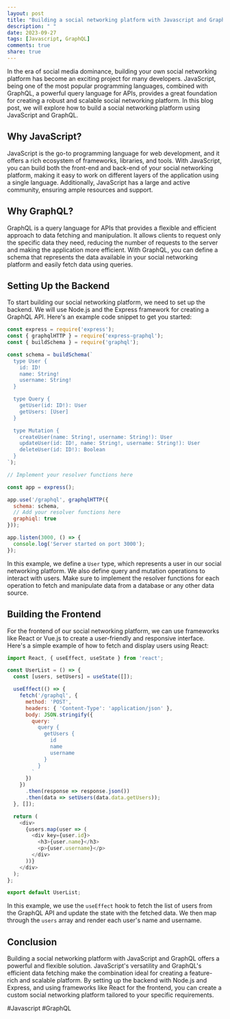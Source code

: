 ```yaml
---
layout: post
title: "Building a social networking platform with Javascript and GraphQL"
description: " "
date: 2023-09-27
tags: [Javascript, GraphQL]
comments: true
share: true
---
```


In the era of social media dominance, building your own social networking platform has become an exciting project for many developers. JavaScript, being one of the most popular programming languages, combined with GraphQL, a powerful query language for APIs, provides a great foundation for creating a robust and scalable social networking platform. In this blog post, we will explore how to build a social networking platform using JavaScript and GraphQL.

## Why JavaScript?

JavaScript is the go-to programming language for web development, and it offers a rich ecosystem of frameworks, libraries, and tools. With JavaScript, you can build both the front-end and back-end of your social networking platform, making it easy to work on different layers of the application using a single language. Additionally, JavaScript has a large and active community, ensuring ample resources and support.

## Why GraphQL?

GraphQL is a query language for APIs that provides a flexible and efficient approach to data fetching and manipulation. It allows clients to request only the specific data they need, reducing the number of requests to the server and making the application more efficient. With GraphQL, you can define a schema that represents the data available in your social networking platform and easily fetch data using queries.

## Setting Up the Backend

To start building our social networking platform, we need to set up the backend. We will use Node.js and the Express framework for creating a GraphQL API. Here's an example code snippet to get you started:

```javascript
const express = require('express');
const { graphqlHTTP } = require('express-graphql');
const { buildSchema } = require('graphql');

const schema = buildSchema(`
  type User {
    id: ID!
    name: String!
    username: String!
  }

  type Query {
    getUser(id: ID!): User
    getUsers: [User]
  }

  type Mutation {
    createUser(name: String!, username: String!): User
    updateUser(id: ID!, name: String!, username: String!): User
    deleteUser(id: ID!): Boolean
  }
`);

// Implement your resolver functions here

const app = express();

app.use('/graphql', graphqlHTTP({
  schema: schema,
  // Add your resolver functions here
  graphiql: true
}));

app.listen(3000, () => {
  console.log('Server started on port 3000');
});
```

In this example, we define a `User` type, which represents a user in our social networking platform. We also define query and mutation operations to interact with users. Make sure to implement the resolver functions for each operation to fetch and manipulate data from a database or any other data source.

## Building the Frontend

For the frontend of our social networking platform, we can use frameworks like React or Vue.js to create a user-friendly and responsive interface. Here's a simple example of how to fetch and display users using React:

```javascript
import React, { useEffect, useState } from 'react';

const UserList = () => {
  const [users, setUsers] = useState([]);

  useEffect(() => {
    fetch('/graphql', {
      method: 'POST',
      headers: { 'Content-Type': 'application/json' },
      body: JSON.stringify({
        query: `
          query {
            getUsers {
              id
              name
              username
            }
          }
        `
      })
    })
      .then(response => response.json())
      .then(data => setUsers(data.data.getUsers));
  }, []);

  return (
    <div>
      {users.map(user => (
        <div key={user.id}>
          <h3>{user.name}</h3>
          <p>{user.username}</p>
        </div>
      ))}
    </div>
  );
};

export default UserList;
```

In this example, we use the `useEffect` hook to fetch the list of users from the GraphQL API and update the state with the fetched data. We then map through the `users` array and render each user's name and username.

## Conclusion

Building a social networking platform with JavaScript and GraphQL offers a powerful and flexible solution. JavaScript's versatility and GraphQL's efficient data fetching make the combination ideal for creating a feature-rich and scalable platform. By setting up the backend with Node.js and Express, and using frameworks like React for the frontend, you can create a custom social networking platform tailored to your specific requirements.

#Javascript #GraphQL